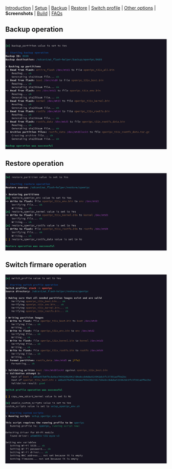 [Introduction](README.md) | [Setup](README_setup.md) | [Backup](README_backup.md) | [Restore](README_restore.md) | [Switch profile](README_switch_profile.md) | [Other options](README_other_options.md) | **Screenshots** | [Build](README_build.md) | [FAQs](README_FAQs.md)



## Backup operation
![Alt text](https://raw.githubusercontent.com/archandanime/wz_flash-helper/main/images/sc_backup.png)

## Restore operation
![Alt text](https://raw.githubusercontent.com/archandanime/wz_flash-helper/main/images/sc_restore.png)

## Switch firmare operation
![Alt text](https://raw.githubusercontent.com/archandanime/wz_flash-helper/main/images/sc_switch_profile.png)

